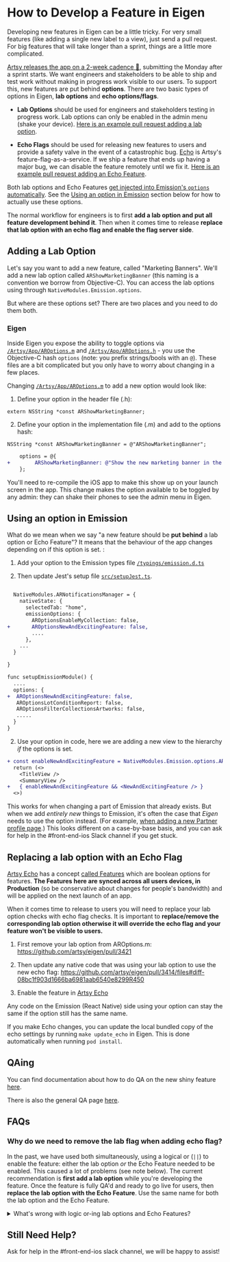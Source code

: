 # How to Develop a Feature in Eigen

Developing new features in Eigen can be a little tricky. For very small features (like adding a single new label to a view), just send a pull request. For big features that will take longer than a sprint, things are a little more complicated.

[Artsy releases the app on a 2-week cadence 🔐](https://www.notion.so/artsy/2-week-Release-Cadence-f3427549d9cb4d8b809ad16c57338c2d), submitting the Monday after a sprint starts. We want engineers and stakeholders to be able to ship and test work without making in progress work visible to our users. To support this, new features are put behind **options**. There are two basic types of options in Eigen, **lab options** and **echo options/flags**.

- **Lab Options** should be used for engineers and stakeholders testing in progress work. Lab options can only be enabled in the admin menu (shake your device). [Here is an example pull request adding a lab option](https://github.com/artsy/eigen/pull/2934).

- **Echo Flags** should be used for releasing new features to users and provide a safety valve in the event of a catastrophic bug. [Echo](https://github.com/artsy/echo) is Artsy's feature-flag-as-a-service. If we ship a feature that ends up having a major bug, we can disable the feature remotely until we fix it. [Here is an example pull request adding an Echo Feature](https://github.com/artsy/eigen/pull/3414).

Both lab options and Echo Features [get injected into Emission's `options` automatically](https://github.com/artsy/eigen/blob/d9fd4a5c7a95204bda3c5728aa22b2c6e716e57f/Artsy/App/ARAppDelegate%2BEmission.m#L308-L321). See the [Using an option in Emission](#using-an-option-in-emission) section below for how to actually use these options.

The normal workflow for engineers is to first **add a lab option and put all feature development behind it**. Then when it comes time to release **replace that lab option with an echo flag and enable the flag server side**.

## Adding a Lab Option

Let's say you want to add a new feature, called "Marketing Banners". We'll add a new lab option called `ARShowMarketingBanner` (this naming is a convention we borrow from Objective-C). You can access the lab options using through `NativeModules.Emission.options`.

But where are these options set? There are two places and you need to do them both.

### Eigen

Inside Eigen you expose the ability to toggle options via
[`/Artsy/App/AROptions.m`](https://github.com/artsy/eigen/blob/master/Artsy/App/AROptions.m) and [`/Artsy/App/AROptions.h`](https://github.com/artsy/eigen/blob/master/Artsy/App/AROptions.h) - you use the Objective-C hash `options` (note: you prefix strings/bools with an `@`). These files are a bit complicated but you only have to worry about changing in a few places.

Changing [`/Artsy/App/AROptions.m`](https://github.com/artsy/eigen/blob/master/Artsy/App/AROptions.m) to add a new option would look like:

1. Define your option in the header file (.h):

`extern NSString *const ARShowMarketingBanner;`

2. Define your option in the implementation file (.m) and add to the options hash:

`NSString *const ARShowMarketingBanner = @"ARShowMarketingBanner";`

```diff
    options = @{
+        ARShowMarketingBanner: @"Show the new marketing banner in the Artist page"
    };
```

You'll need to re-compile the iOS app to make this show up on your launch screen in the app.
This change makes the option available to be toggled by any admin: they can shake their phones to see the admin menu in Eigen.

## Using an option in Emission

What do we mean when we say "a new feature should be **put behind** a lab option or Echo Feature"? It means that the behaviour of the app changes depending on if this option is set. :

1. Add your option to the Emission types file [`/typings/emission.d.ts`](https://github.com/artsy/eigen/blob/master/typings/emission.d.ts)

2. Then update Jest's setup file [`src/setupJest.ts`](https://github.com/artsy/eigen/blob/master/src/setupJest.ts#L145).

```diff

  NativeModules.ARNotificationsManager = {
    nativeState: {
      selectedTab: "home",
      emissionOptions: {
        AROptionsEnableMyCollection: false,
+       AROptionsNewAndExcitingFeature: false,
        ....
      },
    ...
  }

}

func setupEmissionModule() {
  ....
  options: {
+  AROptionsNewAndExcitingFeature: false,
   AROptionsLotConditionReport: false,
   AROptionsFilterCollectionsArtworks: false,
   .....
  }
}
```

2. Use your option in code, here we are adding a new view to the hierarchy _if_ the options is set.

```diff
+ const enableNewAndExcitingFeature = NativeModules.Emission.options.AROptionsNewAndExcitingFeature
  return (<>
    <TitleView />
    <SummaryView />
+   { enableNewAndExcitingFeature && <NewAndExcitingFeature /> }
  <>)
```

This works for when changing a part of Emission that already exists. But when we add _entirely new_ things to Emission, it's often the case that _Eigen_ needs to use the option instead. (For example, [when adding a new Partner profile page](https://github.com/artsy/eigen/pull/2947).) This looks different on a case-by-base basis, and you can ask for help in the #front-end-ios Slack channel if you get stuck.

## Replacing a lab option with an Echo Flag

[Artsy Echo](https://github.com/artsy/echo) has a concept [called Features](https://echo-web-production.herokuapp.com/accounts/1/features) which are boolean options for features. **The Features here are synced across all users devices, in Production** (so be conservative about changes for people's bandwidth) and will be applied on the next launch of an app.

When it comes time to release to users you will need to replace your lab option checks with echo flag checks. It is important to **replace/remove the corresponding lab option otherwise it will override the echo flag and your feature won't be visible to users.**

1. First remove your lab option from AROptions.m:
   https://github.com/artsy/eigen/pull/3421

2. Then update any native code that was using your lab option to use the new echo flag:
   https://github.com/artsy/eigen/pull/3414/files#diff-08bc1f903d1666ba6981aab6540e8299R450

3. Enable the feature in [Artsy Echo](https://github.com/artsy/echo)

Any code on the Emission (React Native) side using your option can stay the same if the option still has the same name.

If you make Echo changes, you can update the local bundled copy of the echo settings by running `make update_echo` in Eigen. This is done automatically when running `pod install`.

## QAing

You can find documentation about how to do QA on the new shiny feature [here](https://www.notion.so/artsy/Setting-up-a-QA-script-for-a-New-Feature-from-a-non-MX-Team-5569acfd38f84c4b80e9af5c1d5389e8).

There is also the general QA page [here](https://www.notion.so/artsy/QA-decba0c3a57a4508b726f3a8624ceca3).

## FAQs

### Why do we need to remove the lab flag when adding echo flag?

In the past, we have used both simultaneously, using a logical or (`||`) to enable the feature: either the lab option _or_ the Echo Feature needed to be enabled. This caused a lot of problems (see note below). The current recommendation is **first add a lab option** while you're developing the feature. Once the feature is fully QA'd and ready to go live for users, then **replace the lab option with the Echo Feature**. Use the same name for both the lab option and the Echo Feature.

<details><summary>What's wrong with logic or-ing lab options and Echo Features?</summary>

The problem is that it conflates the responsibilities of lab options and Echo Features. Lab options are used for admins to see in-progress work; Echo Features are a safety valve so we can disable new features in the event of a catastrophic bug. If we ship a build that respects the Echo Feature but only has in-progress work, then users who install that version but don't upgrade to the fully-featured version will see that in-progress work.

</details>

## Still Need Help?

Ask for help in the #front-end-ios slack channel, we will be happy to assist!
